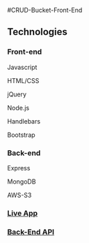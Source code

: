 #CRUD-Bucket-Front-End


## Technologies

### Front-end

Javascript

HTML/CSS

jQuery

Node.js

Handlebars

Bootstrap

### Back-end

Express

MongoDB

AWS-S3

### [Live App](https://crud-bucket.github.io/CRUD-Bucket-Front-End)

### [Back-End API](https://github.com/CRUD-Bucket/CRUD-Bucket-Back-End)
